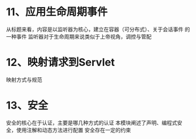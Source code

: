 # 11、应用生命周期事件
从标题来看，内容是以监听器为核心，建立在容器（可分布式）、关于会话事件 的一种事件
监听器对于生命周期来说类似于上帝视角，调控与管配
# 12、映射请求到Servlet
映射方式与规范
# 13、安全
安全的核心在于认证，主要是哪几种方式的认证
本模块阐述了声明、编程式安全，使用注解和动态方法进行配置
安全存在一定的约束
